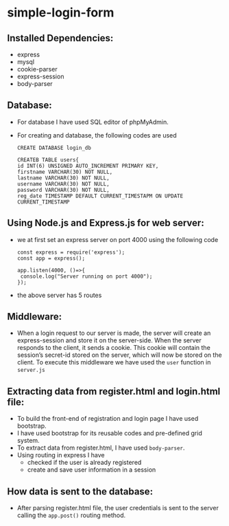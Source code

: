 # simple-login-form

## Installed Dependencies:
- express 
- mysql 
- cookie-parser 
- express-session 
- body-parser


## Database:
- For database I have used SQL editor of phpMyAdmin.
- For creating and database, the following codes are used
  ```
  CREATE DATABASE login_db
  ```
  
  ```
  CREATEB TABLE users{
  id INT(6) UNSIGNED AUTO_INCREMENT PRIMARY KEY,
  firstname VARCHAR(30) NOT NULL,
  lastname VARCHAR(30) NOT NULL,
  username VARCHAR(30) NOT NULL,
  password VARCHAR(30) NOT NULL,
  reg_date TIMESTAMP DEFAULT CURRENT_TIMESTAPM ON UPDATE CURRENT_TIMESTAMP
  ```
  
## Using Node.js and Express.js for web server:
- we at first set an express server on port 4000 using the following code
  ```
  const express = require('express');
  const app = express();
  
  app.listen(4000, ()=>{
   console.log("Server running on port 4000");
  });
  ```
- the above server has 5 routes 

## Middleware:
- When a login request to our server is made, the server will create an express-session and store it on the server-side. When the server responds to the  client, it sends a cookie. This cookie will contain the session’s secret-id stored on the server, which will now be stored on the client. To execute this middleware we have used the ```user``` function in ```server.js```


## Extracting data from register.html and login.html file:
- To build the front-end of registration and login page I have used bootstrap.
- I have used bootstrap for its reusable codes and pre-defined grid system. 
- To extract data from register.html, I have used ```body-parser```.
- Using routing in express I have
  - checked if the user is already registered 
  - create and save user information in a session
  
## How data is sent to the database:
- After parsing register.html file, the user credentials is sent to the server calling the ```app.post()``` routing method. 
